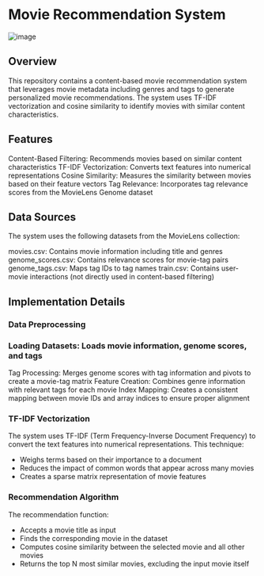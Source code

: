 # Movie Recommendation System
![image](https://github.com/user-attachments/assets/6086e757-a4a5-4d7e-b391-5ce96af1640b)

## Overview
This repository contains a content-based movie recommendation system that leverages movie metadata including genres and tags to generate personalized movie recommendations. The system uses TF-IDF vectorization and cosine similarity to identify movies with similar content characteristics.
## Features

Content-Based Filtering: Recommends movies based on similar content characteristics
TF-IDF Vectorization: Converts text features into numerical representations
Cosine Similarity: Measures the similarity between movies based on their feature vectors
Tag Relevance: Incorporates tag relevance scores from the MovieLens Genome dataset

## Data Sources
The system uses the following datasets from the MovieLens collection:

movies.csv: Contains movie information including title and genres
genome_scores.csv: Contains relevance scores for movie-tag pairs
genome_tags.csv: Maps tag IDs to tag names
train.csv: Contains user-movie interactions (not directly used in content-based filtering)

## Implementation Details
### Data Preprocessing

### Loading Datasets: Loads movie information, genome scores, and tags
Tag Processing: Merges genome scores with tag information and pivots to create a movie-tag matrix
Feature Creation: Combines genre information with relevant tags for each movie
Index Mapping: Creates a consistent mapping between movie IDs and array indices to ensure proper alignment

### TF-IDF Vectorization
The system uses TF-IDF (Term Frequency-Inverse Document Frequency) to convert the text features into numerical representations. This technique:

- Weighs terms based on their importance to a document
- Reduces the impact of common words that appear across many movies
- Creates a sparse matrix representation of movie features

### Recommendation Algorithm
The recommendation function:

- Accepts a movie title as input
- Finds the corresponding movie in the dataset
- Computes cosine similarity between the selected movie and all other movies
- Returns the top N most similar movies, excluding the input movie itself
